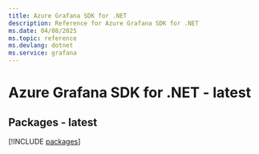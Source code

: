 ```yaml
---
title: Azure Grafana SDK for .NET
description: Reference for Azure Grafana SDK for .NET
ms.date: 04/08/2025
ms.topic: reference
ms.devlang: dotnet
ms.service: grafana
---
```

# Azure Grafana SDK for .NET - latest
## Packages - latest
[!INCLUDE [packages](grafana-index.md)]